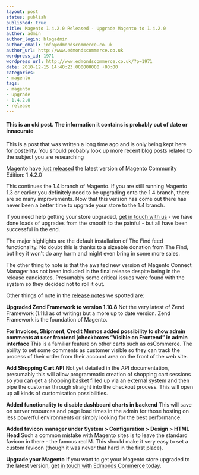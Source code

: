 ```yaml
---
layout: post
status: publish
published: true
title: Magento 1.4.2.0 Released - Upgrade Magento to 1.4.2.0
author: admin
author_login: blogadmin
author_email: info@edmondscommerce.co.uk
author_url: http://www.edmondscommerce.co.uk
wordpress_id: 1971
wordpress_url: http://www.edmondscommerce.co.uk/?p=1971
date: 2010-12-15 14:40:23.000000000 +00:00
categories:
- magento
tags:
- magento
- upgrade
- 1.4.2.0
- release
---
```

<div class="oldpost"><h4>This is an old post. The information it contains is probably out of date or innacurate</h4>
<p>
This is a post that was written a long time ago and is only being kept here for posterity.
You should probably look up more recent blog posts related to the subject you are researching
</p>
</div>
Magento have <a href="http://www.magentocommerce.com/blog/comments/magento-ce-version-1420-stable-now-available/">just released</a> the latest version of Magento Community Edition: 1.4.2.0

This continues the 1.4 branch of Magento. If you are still running Magento 1.3 or earlier you definitely need to be upgrading onto the 1.4 branch, there are so many improvements. Now that this version has come out there has never been a better time to upgrade your store to the 1.4 branch. 

If you need help getting your store upgraded, <a href="http://www.edmondscommerce.co.uk/contact-us/">get in touch with us</a> - we have done loads of upgrades from the smooth to the painful - but all have been successful in the end.

The major highlights are the default installation of The Find feed functionality. No doubt this is thanks to a sizeable donation from The Find, but hey it won't do any harm and might even bring in some more sales.

The other thing to note is that the awaited new version of Magento Connect Manager has not been included in the final release despite being in the release candidates. Presumably some critical issues were found with the system so they decided not to roll it out.

Other things of note in the <a href="http://www.magentocommerce.com/download/release_notes#Release%20Notes%20-%20Magento%201.4.2.0%20%28December%208,%202010%29">release notes</a> we spotted are:

<strong>Upgraded Zend Framework to version 1.10.8</strong>
Not the very latest of Zend Framework (1.11.1 as of writing) but a more up to date version. Zend Framework is the foundation of Magento.

<strong>For Invoices, Shipment, Credit Memos added possibility to show admin comments at user frontend (checkboxes “Visible on Frontend” in admin interface</strong>
This is a familiar feature on other carts such as osCommerce. The ability to set some comments as customer visible so they can track the process of their order from their account area on the front of the web site.

<strong>Add Shopping Cart API</strong>
Not yet detailed in the API documentation, presumably this will allow programmatic creation of shopping cart sessions so you can get a shopping basket filled up via an external system and then pipe the customer through straight into the checkout process. This will open up all kinds of customisation possibilities.

<strong>Added functionality to disable dashboard charts in backend</strong>
This will save on server resources and page load times in the admin for those hosting on less powerful environments or simply looking for the best performance.

<strong>Added favicon manager under System > Configuration > Design > HTML Head</strong>
Such a common mistake with Magento sites is to leave the standard favicon in there - the famous red M. This should make it very easy to set a custom favicon (though it was never that hard in the first place). 

<strong>Upgrade your Magento</strong>
If you want to get your Magento store upgraded to the latest version, <a href="http://www.edmondscommerce.co.uk/contact-us/">get in touch with Edmonds Commerce today</a>.
